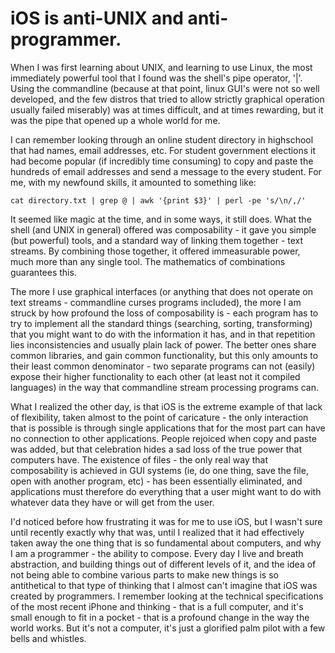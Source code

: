 # iOS is anti-UNIX and anti-programmer.

When I was first learning about UNIX, and learning to use Linux, the most immediately powerful tool that I found was the shell's pipe operator, '|'. Using the commandline (because at that point, linux GUI's were not so well developed, and the few distros that tried to allow strictly graphical operation usually failed miserably) was at times difficult, and at times rewarding, but it was the pipe that opened up a whole world for me.

I can remember looking through an online student directory in highschool that had names, email addresses, etc. For student government elections it had become popular (if incredibly time consuming) to copy and paste the hundreds of email addresses and send a message to the every student. For me, with my newfound skills, it amounted to something like:

    cat directory.txt | grep @ | awk '{print $3}' | perl -pe 's/\n/,/'

It seemed like magic at the time, and in some ways, it still does. What the shell (and UNIX in general) offered was composability - it gave you simple (but powerful) tools, and a standard way of linking them together - text streams. By combining those together, it offered immeasurable power, much more than any single tool. The mathematics of combinations guarantees this.

The more I use graphical interfaces (or anything that does not operate on text streams - commandline curses programs included), the more I am struck by how profound the loss of composability is - each program has to try to implement all the standard things (searching, sorting, transforming) that you might want to do with the information it has, and in that repetition lies inconsistencies and usually plain lack of power. The better ones share common libraries, and gain common functionality, but this only amounts to their least common denominator - two separate programs can not (easily) expose their higher functionality to each other (at least not it compiled languages) in the way that commandline stream processing programs can.

What I realized the other day, is that iOS is the extreme example of that lack of flexibility, taken almost to the point of caricature - the only interaction that is possible is through single applications that for the most part can have no connection to other applications. People rejoiced when copy and paste was added, but that celebration hides a sad loss of the true power that computers have. The existence of files - the only real way that composability is achieved in GUI systems (ie, do one thing, save the file, open with another program, etc) - has been essentially eliminated, and applications must therefore do everything that a user might want to do with whatever data they have or will get from the user.

I'd noticed before how frustrating it was for me to use iOS, but I wasn't sure until recently exactly why that was, until I realized that it had effectively taken away the one thing that is so fundamental about computers, and why I am a programmer - the ability to compose. Every day I live and breath abstraction, and building things out of different levels of it, and the idea of not being able to combine various parts to make new things is so antithetical to that type of thinking that I almost can't imagine that iOS was created by programmers. I remember looking at the technical specifications of the most recent iPhone and thinking - that is a full computer, and it's small enough to fit in a pocket - that is a profound change in the way the world works. But it's not a computer, it's just a glorified palm pilot with a few bells and whistles.
